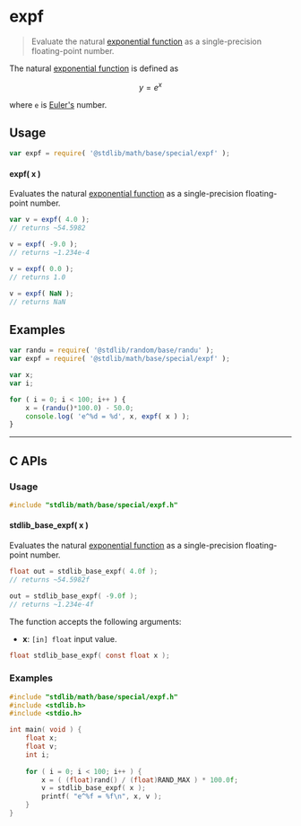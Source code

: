 <!--

@license Apache-2.0

Copyright (c) 2025 The Stdlib Authors.

Licensed under the Apache License, Version 2.0 (the "License");
you may not use this file except in compliance with the License.
You may obtain a copy of the License at

   http://www.apache.org/licenses/LICENSE-2.0

Unless required by applicable law or agreed to in writing, software
distributed under the License is distributed on an "AS IS" BASIS,
WITHOUT WARRANTIES OR CONDITIONS OF ANY KIND, either express or implied.
See the License for the specific language governing permissions and
limitations under the License.

-->

# expf

> Evaluate the natural [exponential function][exponential-function] as a single-precision floating-point number.

<section class="intro">

The natural [exponential function][exponential-function] is defined as

<!-- <equation class="equation" label="eq:natural_exponential_function" align="center" raw="y = e^x" alt="Natural exponential function definition"> -->

```math
y = e^x
```

<!-- <div class="equation" align="center" data-raw-text="y = e^x" data-equation="eq:natural_exponential_function">
    <img src="https://cdn.jsdelivr.net/gh/stdlib-js/stdlib@117273e7c4f27b0835723c2940d9675af0e14cb7/lib/node_modules/@stdlib/math/base/special/expf/docs/img/equation_natural_exponential_function.svg" alt="Natural exponential function definition">
    <br>
</div> -->

<!-- </equation> -->

where `e` is [Euler's][@stdlib/constants/float32/e] number.

</section>

<!-- /.intro -->

<section class="usage">

## Usage

```javascript
var expf = require( '@stdlib/math/base/special/expf' );
```

#### expf( x )

Evaluates the natural [exponential function][exponential-function] as a single-precision floating-point number.

```javascript
var v = expf( 4.0 );
// returns ~54.5982

v = expf( -9.0 );
// returns ~1.234e-4

v = expf( 0.0 );
// returns 1.0

v = expf( NaN );
// returns NaN
```

</section>

<!-- /.usage -->

<section class="examples">

## Examples

<!-- eslint no-undef: "error" -->

```javascript
var randu = require( '@stdlib/random/base/randu' );
var expf = require( '@stdlib/math/base/special/expf' );

var x;
var i;

for ( i = 0; i < 100; i++ ) {
    x = (randu()*100.0) - 50.0;
    console.log( 'e^%d = %d', x, expf( x ) );
}
```

</section>

<!-- /.examples -->

<!-- C interface documentation. -->

* * *

<section class="c">

## C APIs

<!-- Section to include introductory text. Make sure to keep an empty line after the intro `section` element and another before the `/section` close. -->

<section class="intro">

</section>

<!-- /.intro -->

<!-- C usage documentation. -->

<section class="usage">

### Usage

```c
#include "stdlib/math/base/special/expf.h"
```

#### stdlib_base_expf( x )

Evaluates the natural [exponential function][exponential-function] as a single-precision floating-point number.

```c
float out = stdlib_base_expf( 4.0f );
// returns ~54.5982f

out = stdlib_base_expf( -9.0f );
// returns ~1.234e-4f
```

The function accepts the following arguments:

-   **x**: `[in] float` input value.

```c
float stdlib_base_expf( const float x );
```

</section>

<!-- /.usage -->

<!-- C API usage notes. Make sure to keep an empty line after the `section` element and another before the `/section` close. -->

<section class="notes">

</section>

<!-- /.notes -->

<!-- C API usage examples. -->

<section class="examples">

### Examples

```c
#include "stdlib/math/base/special/expf.h"
#include <stdlib.h>
#include <stdio.h>

int main( void ) {
    float x;
    float v;
    int i;
    
    for ( i = 0; i < 100; i++ ) {
        x = ( (float)rand() / (float)RAND_MAX ) * 100.0f;
        v = stdlib_base_expf( x );
        printf( "e^%f = %f\n", x, v );
    }
}
```

</section>

<!-- /.examples -->

</section>

<!-- /.c -->

<!-- Section for related `stdlib` packages. Do not manually edit this section, as it is automatically populated. -->

<section class="related">

</section>

<!-- /.related -->

<!-- Section for all links. Make sure to keep an empty line after the `section` element and another before the `/section` close. -->

<section class="links">

[exponential-function]: https://en.wikipedia.org/wiki/Exponential_function

[@stdlib/constants/float32/e]: https://github.com/stdlib-js/stdlib/tree/develop/lib/node_modules/%40stdlib/constants/float32/e

<!-- <related-links> -->

<!-- </related-links> -->

</section>

<!-- /.links -->
